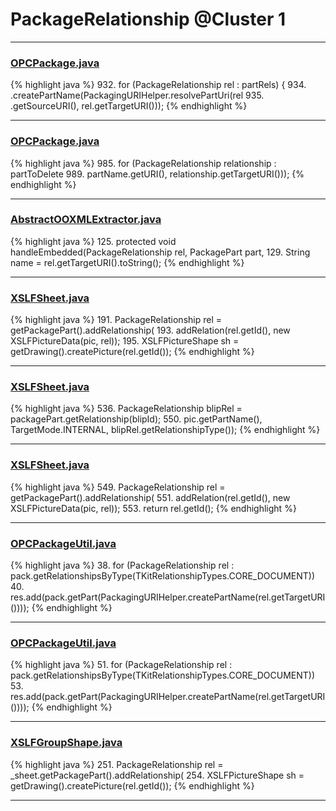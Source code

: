 # PackageRelationship @Cluster 1

***

### [OPCPackage.java](https://searchcode.com/codesearch/view/97406292/)
{% highlight java %}
932. for (PackageRelationship rel : partRels) {
934.       .createPartName(PackagingURIHelper.resolvePartUri(rel
935.           .getSourceURI(), rel.getTargetURI()));
{% endhighlight %}

***

### [OPCPackage.java](https://searchcode.com/codesearch/view/97406292/)
{% highlight java %}
985. for (PackageRelationship relationship : partToDelete
989.           partName.getURI(), relationship.getTargetURI()));
{% endhighlight %}

***

### [AbstractOOXMLExtractor.java](https://searchcode.com/codesearch/view/111785571/)
{% highlight java %}
125. protected void handleEmbedded(PackageRelationship rel, PackagePart part, 
129.    String name = rel.getTargetURI().toString();
{% endhighlight %}

***

### [XSLFSheet.java](https://searchcode.com/codesearch/view/97406768/)
{% highlight java %}
191. PackageRelationship rel = getPackagePart().addRelationship(
193. addRelation(rel.getId(), new XSLFPictureData(pic, rel));
195. XSLFPictureShape sh = getDrawing().createPicture(rel.getId());
{% endhighlight %}

***

### [XSLFSheet.java](https://searchcode.com/codesearch/view/97406768/)
{% highlight java %}
536. PackageRelationship blipRel = packagePart.getRelationship(blipId);
550.         pic.getPartName(), TargetMode.INTERNAL, blipRel.getRelationshipType());
{% endhighlight %}

***

### [XSLFSheet.java](https://searchcode.com/codesearch/view/97406768/)
{% highlight java %}
549. PackageRelationship rel = getPackagePart().addRelationship(
551. addRelation(rel.getId(), new XSLFPictureData(pic, rel));
553. return rel.getId();
{% endhighlight %}

***

### [OPCPackageUtil.java](https://searchcode.com/codesearch/view/401674/)
{% highlight java %}
38. for (PackageRelationship rel : pack.getRelationshipsByType(TKitRelationshipTypes.CORE_DOCUMENT))
40.     res.add(pack.getPart(PackagingURIHelper.createPartName(rel.getTargetURI())));
{% endhighlight %}

***

### [OPCPackageUtil.java](https://searchcode.com/codesearch/view/401674/)
{% highlight java %}
51. for (PackageRelationship rel : pack.getRelationshipsByType(TKitRelationshipTypes.CORE_DOCUMENT))
53.     res.add(pack.getPart(PackagingURIHelper.createPartName(rel.getTargetURI())));
{% endhighlight %}

***

### [XSLFGroupShape.java](https://searchcode.com/codesearch/view/97406700/)
{% highlight java %}
251. PackageRelationship rel = _sheet.getPackagePart().addRelationship(
254. XSLFPictureShape sh = getDrawing().createPicture(rel.getId());
{% endhighlight %}

***

